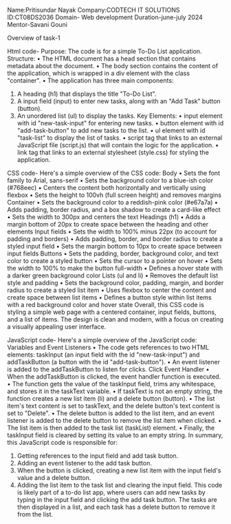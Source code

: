 Name:Pritisundar Nayak
Company:CODTECH IT SOLUTIONS
ID:CT08DS2036
Domain- Web development
Duration-june-july 2024
Mentor-Savani Gouni


Overview of task-1

Html code-
Purpose: The code is for a simple To-Do List application.
Structure:
•	The HTML document has a head section that contains metadata about the document.
•	The body section contains the content of the application, which is wrapped in a div element with the class "container".
•	The application has three main components:
1.	A heading (h1) that displays the title "To-Do List".
2.	A input field (input) to enter new tasks, along with an "Add Task" button (button).
3.	An unordered list (ul) to display the tasks.
Key Elements:
•	input element with id "new-task-input" for entering new tasks.
•	button element with id "add-task-button" to add new tasks to the list.
•	ul element with id "task-list" to display the list of tasks.
•	script tag that links to an external JavaScript file (script.js) that will contain the logic for the application.
•	link tag that links to an external stylesheet (style.css) for styling the application.

CSS code-
Here's a simple overview of the CSS code:
Body
•	Sets the font family to Arial, sans-serif
•	Sets the background color to a blue-ish color (#768eec)
•	Centers the content both horizontally and vertically using flexbox
•	Sets the height to 100vh (full screen height) and removes margins
Container
•	Sets the background color to a reddish-pink color (#e67a7a)
•	Adds padding, border radius, and a box shadow to create a card-like effect
•	Sets the width to 300px and centers the text
Headings (h1)
•	Adds a margin bottom of 20px to create space between the heading and other elements
Input fields
•	Sets the width to 100% minus 22px (to account for padding and borders)
•	Adds padding, border, and border radius to create a styled input field
•	Sets the margin bottom to 10px to create space between input fields
Buttons
•	Sets the padding, border, background color, and text color to create a styled button
•	Sets the cursor to a pointer on hover
•	Sets the width to 100% to make the button full-width
•	Defines a hover state with a darker green background color
Lists (ul and li)
•	Removes the default list style and padding
•	Sets the background color, padding, margin, and border radius to create a styled list item
•	Uses flexbox to center the content and create space between list items
•	Defines a button style within list items with a red background color and hover state
Overall, this CSS code is styling a simple web page with a centered container, input fields, buttons, and a list of items. The design is clean and modern, with a focus on creating a visually appealing user interface.

JavaScript code-
Here's a simple overview of the JavaScript code:
Variables and Event Listeners
•	The code gets references to two HTML elements: taskInput (an input field with the id "new-task-input") and addTaskButton (a button with the id "add-task-button").
•	An event listener is added to the addTaskButton to listen for clicks.
Click Event Handler
•	When the addTaskButton is clicked, the event handler function is executed.
•	The function gets the value of the taskInput field, trims any whitespace, and stores it in the taskText variable.
•	If taskText is not an empty string, the function creates a new list item (li) and a delete button (button).
•	The list item's text content is set to taskText, and the delete button's text content is set to "Delete".
•	The delete button is added to the list item, and an event listener is added to the delete button to remove the list item when clicked.
•	The list item is then added to the task list (taskList) element.
•	Finally, the taskInput field is cleared by setting its value to an empty string.
In summary, this JavaScript code is responsible for:
1.	Getting references to the input field and add task button.
2.	Adding an event listener to the add task button.
3.	When the button is clicked, creating a new list item with the input field's value and a delete button.
4.	Adding the list item to the task list and clearing the input field.
This code is likely part of a to-do list app, where users can add new tasks by typing in the input field and clicking the add task button. The tasks are then displayed in a list, and each task has a delete button to remove it from the list.



